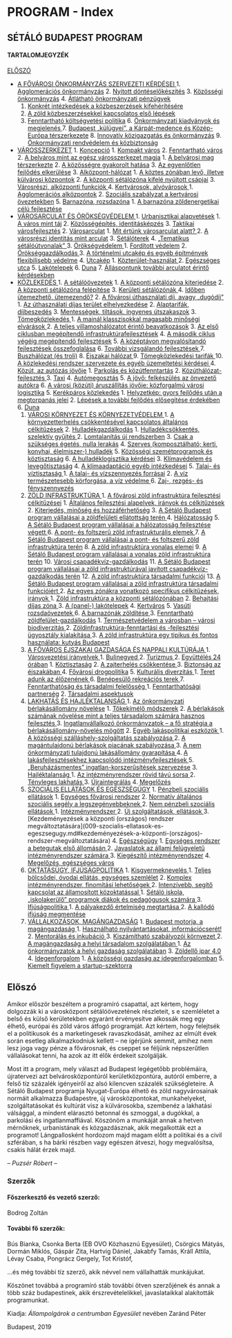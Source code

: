 # PROGRAM - Index

## SÉTÁLÓ BUDAPEST PROGRAM

#### TARTALOMJEGYZÉK

[ELŐSZÓ](index.md#előszó)

* [A FŐVÁROSI ÖNKORMÁNYZÁS SZERVEZETI KÉRDÉSEI ](001-fovarosi-onkormanyzas-szervezeti-kerdesei.md#a-fővárosi-önkormányzás-szervezeti-kérdései)  1. [Agglomerációs önkormányzás](001-fovarosi-onkormanyzas-szervezeti-kerdesei.md#11-agglomerációs-önkormányzás)  2. [Nyitott döntéselőkészítés](001-fovarosi-onkormanyzas-szervezeti-kerdesei.md#nyitott-döntéselőkészítés)  3. [Közösségi önkormányzás](001-fovarosi-onkormanyzas-szervezeti-kerdesei.md#közösségi-önkormányzás)  4. [Átlátható önkormányzati pénzügyek](001-fovarosi-onkormanyzas-szervezeti-kerdesei.md#átlátható-önkormányzati-pénzügyek) 
  1.  [Konkrét intézkedések a közbeszerzések kifehérítésére](001-fovarosi-onkormanyzas-szervezeti-kerdesei.md#konkrét-intézkedések-a-közbeszerzések-kifehérítésére) 
  2. [A zöld közbeszerzésekkel kapcsolatos első lépések](001-fovarosi-onkormanyzas-szervezeti-kerdesei.md#a-zöld-közbeszerzésekkel-kapcsolatos-első-lépések) 
  3. [Fenntartható költségvetési politika](001-fovarosi-onkormanyzas-szervezeti-kerdesei.md#fenntartható-költségvetési-politika) 6. [Önkormányzati kiadványok és megjelenés ](001-fovarosi-onkormanyzas-szervezeti-kerdesei.md#önkormányzati-kiadványok-és-megjelenés) 7. [Budapest „külügyei”, a Kárpát-medence és Közép-Európa térszerkezete](001-fovarosi-onkormanyzas-szervezeti-kerdesei.md#budapest-külügyei-a-kárpát-medence-és-közép-európa-térszerkezete) 8. [Innovatív közigazgatás és önkormányzás](001-fovarosi-onkormanyzas-szervezeti-kerdesei.md#innovatív-közigazgatás-és-önkormányzás) 9. [Önkormányzati rendvédelem és közbiztonság](001-fovarosi-onkormanyzas-szervezeti-kerdesei.md#önkormányzati-rendvédelem-és-közbiztonság)
* [VÁROSSZERKEZET](002-varosszerkezet.md#városszerkezet) 1. [Koncepció](002-varosszerkezet.md#koncepció) 1. [Kompakt város](002-varosszerkezet.md#kompakt-város) 2. [Fenntartható város](002-varosszerkezet.md#fenntartható-város) 2. [A belváros mint az egész városszerkezet magja](002-varosszerkezet.md#a-belváros-mint-az-egész-városszerkezet-magja) 1. [A belvárosi mag térszerkezte](002-varosszerkezet.md#a-belvárosi-mag-térszerkezte) 2. [A közösségre gyakorolt hatása](002-varosszerkezet.md#a-közösségre-gyakorolt-hatása) 3. [Az egyenlőtlen fejlődés elkerülése](002-varosszerkezet.md#az-egyenlőtlen-fejlődés-elkerülése) 3. [Alközpont-hálózat](002-varosszerkezet.md#Alközpont-hálózat) 1. [A köztes zónában levő, illetve külvárosi központok](002-varosszerkezet.md#a-köztes-zónában-levő,-illetve-külvárosi-központok) 2. [A központi sétálózóna kifelé nyújtott csápjai](002-varosszerkezet.md#a-központi-sétálózóna-kifelé-nyújtott-csápjai) 3. [Városrészi, alközponti funkciók ](002-varosszerkezet.md#városrészi,-alközponti-funkciók) 4. [Kertvárosok, alvóvárosok ](002-varosszerkezet.md#kertvárosok-alvóvárosok) 1. [Agglomerációs alközpontok](002-varosszerkezet.md#agglomerációs-alközpontok) 2. [Szociális szabályzat a kertvárosi övezetekben](002-varosszerkezet.md#szociális-szabályzat-a-kertvárosi-övezetekben) 5. [Barnazóna, rozsdazóna](002-varosszerkezet.md#barnazóna-rozsdazóna) 1. [A barnazóna zöldenergetikai célú fejlesztése](002-varosszerkezet.md#a-barnazóna-zöldenergetikai-célú-fejlesztése)
* [VÁROSARCULAT ÉS ÖRÖKSÉGVÉDELEM ](003-varosarculat-es-oroksegvedelem.md#városarculat-és-örökségvédelem) 1. [Urbanisztikai alapvetések](003-varosarculat-es-oroksegvedelem.md#urbanisztikai-alapvetések) 1. [A város mint táj](003-varosarculat-es-oroksegvedelem.md#a-város-mint-táj) 2. [Közösségépítés, identitásképzés](003-varosarculat-es-oroksegvedelem.md#közösségépítés-identitásképzés) 3. [Taktikai városfejlesztés](003-varosarculat-es-oroksegvedelem.md#taktikai-városfejlesztés) 2. [Városarculat](003-varosarculat-es-oroksegvedelem.md#városarculat) 1. [Mit értünk városarculat alatt? ](003-varosarculat-es-oroksegvedelem.md#mit-értünk-városarculat-alatt) 2. [A városrészi identitás mint arculat](003-varosarculat-es-oroksegvedelem.md#a-városrészi-identitás-mint-arculat) 3. [Sétálóterek](003-varosarculat-es-oroksegvedelem.md#sétálóterek) 4. [„Tematikus sétálóútvonalak” ](003-varosarculat-es-oroksegvedelem.md#tematikus-sétálóútvonalak) 3. [Örökségvédelem ](003-varosarculat-es-oroksegvedelem.md#örökségvédelem) 1. [Fordított védelem](003-varosarculat-es-oroksegvedelem.md#fordított-védelem) 2. [Örökséggazdálkodás ](003-varosarculat-es-oroksegvedelem.md#örökséggazdálkodás) 3. [A történelmi utcakép és egyéb építmények flexibilisebb védelme](003-varosarculat-es-oroksegvedelem.md#a-történelmi-utcakép-és-egyéb-építmények-flexibilisebb-védelme) 4. [Utcakép](003-varosarculat-es-oroksegvedelem.md#utcakép) 1. [Közterület-használat ](003-varosarculat-es-oroksegvedelem.md#közterület-használat) 2. [Egészséges utca](003-varosarculat-es-oroksegvedelem.md#egészséges-utca) 5. [Lakótelepek](003-varosarculat-es-oroksegvedelem.md#lakótelepek) 6. [Duna](003-varosarculat-es-oroksegvedelem.md#duna) 7. [Álláspontunk további arculatot érintő kérdésekben](003-varosarculat-es-oroksegvedelem.md#álláspontunk-további-arculatot-érintő-kérdésekben)
* [KÖZLEKEDÉS ](004-kozlekedes.md#közlekedés) 1. [A sétálóövezetek](004-kozlekedes.md#a-sétálóövezetek) 1. [A központi sétálózóna kiterjedése](004-kozlekedes.md#a-központi-sétálózóna-kiterjedése) 2. [A központi sétálózóna felépítése](004-kozlekedes.md#a-központi-sétálózóna-felépítése) 3. [Kerületi sétálózónák ](004-kozlekedes.md#kerületi-sétálózónák) 4. [Időben ütemezhető, ütemezendő?](004-kozlekedes.md#időben-ütemezhető-ütemezendő) 2. [A fővárosi úthasználati díj, avagy „dugódíj” ](004-kozlekedes.md#a-fővárosi-úthasználati-díj-avagy-dugódíj) 1. [Az úthasználati díjas terület elhelyezkedése](004-kozlekedes.md#az-úthasználati-díjas-terület-elhelyezkedése) 2. [Alaptarifák, díjbeszedés](004-kozlekedes.md#alaptarifák-díjbeszedés) 3. [Mentességek, tiltások, ingyenes útszakaszok](004-kozlekedes.md#mentességek-tiltások-ingyenes-útszakaszok) 3. [Tömegközlekedés ](004-kozlekedes.md#tömegközlekedés) 1. [A mainál klasszisokkal magasabb minőségi elvárások ](004-kozlekedes.md#a-mainál-klasszisokkal-magasabb-minőségi-elvárások) 2. [A teljes villamoshálózatot érintő beavatkozások](004-kozlekedes.md#a-teljes-villamoshálózatot-érintő-beavatkozások) 3. [Az első ciklusban megépítendő infrastruktúrafejlesztések](004-kozlekedes.md#az-első-ciklusban-megépítendő-infrastruktúrafejlesztések) 4. [A második ciklus végéig megépítendő fejlesztések](004-kozlekedes.md#a-második-ciklus-végéig-megépítendő-fejlesztések) 5. [A középtávon megvalósítandó fejlesztések összefoglalása](004-kozlekedes.md#a-középtávon-megvalósítandó-fejlesztések-összefoglalása) 6. [További vizsgálandó fejlesztések ](004-kozlekedes.md#további-vizsgálandó-fejlesztések) 7. [Buszhálózat \(és troli\)](004-kozlekedes.md#buszhálózat-és-troli) 8. [Éjszakai hálózat ](004-kozlekedes.md#éjszakai-hálózat) 9. [Tömegközlekedési tarifák ](004-kozlekedes.md#tömegközlekedési-tarifák) 10. [A közlekedési rendszer szervezete és egyéb üzemeltetési kérdései ](004-kozlekedes.md#a-közlekedési-rendszer-szervezete-és-egyéb-üzemeltetési-kérdései) 4. [Közút, az autózás jövője](004-kozlekedes.md#közút,az-autózás-jövője) 1. [Parkolás és közútfenntartás](004-kozlekedes.md#parkolás-és-közútfenntartás) 2. [Közúthálózat-fejlesztés ](004-kozlekedes.md#közúthálózat-fejlesztés) 3. [Taxi](004-kozlekedes.md#taxi) 4. [Autómegosztás](004-kozlekedes.md#autómegosztás) 5. [A jövő: felkészülés az önvezető autókra](004-kozlekedes.md#a-jövő-felkészülés-az-önvezető-autókra) 6. [A városi \(közúti\) áruszállítás jövője: közforgalmú városi logisztika](004-kozlekedes.md#a-városi-közúti-áruszállítás-jövője-közforgalmú-városi-logisztika) 5. [Kerékpáros közlekedés](004-kozlekedes.md#kerékpáros-közlekedés) 1. [Helyzetkép: gyors fejlődés után a megtorpanás jelei](004-kozlekedes.md#helyzetkép-gyors-fejlődés-után-a-megtorpanás-jelei) 2. [Lépések a további fejlődés elősegítése érdekében](004-kozlekedes.md#lépések-a-további-fejlődés-elősegítése-érdekében) 6. [Duna](004-kozlekedes.md#duna)
  1. [VÁROSI KÖRNYEZET ÉS KÖRNYEZETVÉDELEM ](005-varosi-kornyezet-es-kornyezetvedelem.md#városi-környezet-és-környezetvédelem) 1. [A környezetterhelés csökkentésével kapcsolatos általános célkitűzések](005-varosi-kornyezet-es-kornyezetvedelem.md#a-környezetterhelés-csökkentésével-kapcsolatos-általános-célkitűzések) 2. [Hulladékgazdálkodás](005-varosi-kornyezet-es-kornyezetvedelem.md#hulladékgazdálkodás) 1. [Hulladékcsökkentés, szelektív gyűjtés ](005-varosi-kornyezet-es-kornyezetvedelem.md#hulladékcsökkentés-szelektív-gyűjtés) 2. [Lomtalanítás új rendszerben](005-varosi-kornyezet-es-kornyezetvedelem.md#lomtalanítás-új-rendszerben) 3. [Csak a szükséges égetés, nulla lerakás](005-varosi-kornyezet-es-kornyezetvedelem.md#csak-a-szükséges-égetés-nulla-lerakás) 4. [Szerves \(komposztálható; kerti, konyhai, élelmiszer-\) hulladék](005-varosi-kornyezet-es-kornyezetvedelem.md#szerves-komposztálható-kerti-konyhai-élelmiszer-hulladék) 5. [Közösségi szemétprogramok és köztisztaság](005-varosi-kornyezet-es-kornyezetvedelem.md#közösségi-szemétprogramok-és-köztisztaság) 6. [A hulladéklogisztika kérdései](005-varosi-kornyezet-es-kornyezetvedelem.md#a-hulladéklogisztika-kérdései) 3. [Klímavédelem és levegőtisztaság](005-varosi-kornyezet-es-kornyezetvedelem.md#klímavédelem-és-levegőtisztaság) 4. [A klímaadaptáció egyéb intézkedései](005-varosi-kornyezet-es-kornyezetvedelem.md#a-klímaadaptáció-egyéb-intézkedései) 5. [Talaj- és víztisztaság ](005-varosi-kornyezet-es-kornyezetvedelem.md#talaj-és-víztisztaság) 1. [A talaj- és vízszennyezés forrásai](005-varosi-kornyezet-es-kornyezetvedelem.md#a-talaj-és-vízszennyezés-forrásai) 2. [A víz természetesebb körforgása, a víz védelme ](005-varosi-kornyezet-es-kornyezetvedelem.md#a-víz-természetesebb-körforgása,-a-víz-védelme) 6. [Zaj-, rezgés- és fényszennyezés](005-varosi-kornyezet-es-kornyezetvedelem.md#zaj-rezgés-és-fényszennyezés)
  2. [ZÖLD INFRASTRUKTÚRA ](006-zold-infrastruktura.md#zöld-infrastruktúra) 1. [A fővárosi zöld infrastruktúra fejlesztési célkitűzései](006-zold-infrastruktura.md#a-fővárosi-zöld-infrastruktúra-fejlesztési-célkitűzései) 1. [Általános fejlesztési alapelvek, irányok és célkitűzések](006-zold-infrastruktura.md#általános-fejlesztési-alapelvek,-irányok-és-célkitűzések) 2. [Kiterjedés, minőség és hozzáférhetőség](006-zold-infrastruktura.md#kiterjedés,-minőség-és-hozzáférhetőség) 3. [A Sétáló Budapest program vállalásai a zöldfelületi ellátottság terén ](006-zold-infrastruktura.md#a-sétáló-budapest-program-vállalásai-a-zöldfelületi-ellátottság-terén) 4. [Hálózatosság](006-zold-infrastruktura.md#hálózatosság) 5. [A Sétáló Budapest program vállalásai a hálózatosság fejlesztése végett ](006-zold-infrastruktura.md#a-sétáló-budapest-program-vállalásai-a-hálózatosság-fejlesztése-végett) 6. [A pont- és foltszerű zöld infrastrukturális elemek ](006-zold-infrastruktura.md#a-pont-és-foltszerű-zöld-infrastrukturális-elemek) 7. [A Sétáló Budapest program vállalásai a pont- és foltszerű zöld infrastruktúra terén](006-zold-infrastruktura.md#a-sétáló-budapest-program-vállalásai-a-pont-és-foltszerű-zöld-infrastruktúra-terén) 8. [A zöld infrastruktúra vonalas elemei](006-zold-infrastruktura.md#a-zöld-infrastruktúra-vonalas-elemei) 9. [A Sétáló Budapest program vállalásai a vonalas zöld infrastruktúra terén](006-zold-infrastruktura.md#a-sétáló-budapest-program-vállalásai-a-vonalas-zöld-infrastruktúra-terén) 10. [Városi csapadékvíz-gazdálkodás](006-zold-infrastruktura.md#városi-csapadékvíz-gazdálkodás) 11. [A Sétáló Budapest program vállalásai a zöld infrastruktúrával javított csapadékvíz-gazdálkodás terén](006-zold-infrastruktura.md#a-sétáló-budapest-program-vállalásai-a-zöld-infrastruktúrával-javított-csapadékvíz-gazdálkodás-terén) 12. [A zöld infrastruktúra társadalmi funkciói](006-zold-infrastruktura.md#a-zöld-infrastruktúra-társadalmi-funkciói) 13. [A Sétáló Budapest program vállalásai a zöld infrastruktúra társadalmi funkcióiért ](006-zold-infrastruktura.md#a-sétáló-budapest-program-vállalásai-a-zöld-infrastruktúra-társadalmi-funkcióiért) 2. [Az egyes zónákra vonatkozó specifikus célkitűzések, irányok ](006-zold-infrastruktura.md#az-egyes-zónákra-vonatkozó-specifikus-célkitűzések-irányok) 1. [Zöld infrastruktúra a központi sétálózónában](006-zold-infrastruktura.md#zöld-infrastruktúra-a-központi-sétálózónában) 2. [Behajtási díjas zóna ](006-zold-infrastruktura.md#behajtási-díjas-zóna) 3. [A \(panel-\) lakótelepek](006-zold-infrastruktura.md#a-panel-lakótelepek) 4. [Kertváros](006-zold-infrastruktura.md#kertváros) 5. [Vasúti rozsdaövezetek ](006-zold-infrastruktura.md#vasúti-rozsdaövezetek) 6. [A barnazónák zöldítése ](006-zold-infrastruktura.md#a-barnazónák-zöldítése) 3. [Fenntartható zöldfelület-gazdálkodás](006-zold-infrastruktura.md#fenntartható-zöldfelület-gazdálkodás) 1. [Természetvédelem a városban – városi biodiverzitás ](006-zold-infrastruktura.md#természetvédelem-a-városban-városi-biodiverzitás) 2. [Zöldinfrastruktúra-fenntartási és -fejlesztési ügyosztály kialakítása ](006-zold-infrastruktura.md#zöldinfrastruktúra-fenntartási-és-fejlesztési-ügyosztály-kialakítása) 3. [A zöld infrastruktúra egy tipikus és fontos használata: kutyás Budapest](006-zold-infrastruktura.md#a-zöld-infrastruktúra-egy-tipikus-és-fontos-használata:-kutyás-budapest)
  3. [A FŐVÁROS ÉJSZAKAI GAZDASÁGA ÉS NAPPALI KULTÚRÁJA ](007-a-fovaros-ejszakai-gazdasaga-ez-nappali-kulturaja.md#a-főváros-éjszakai-gazdasága-és-nappali-kultúrája) 1. [Városvezetési irányelvek ](007-a-fovaros-ejszakai-gazdasaga-ez-nappali-kulturaja.md#városvezetési-irányelvek) 1. [Bulinegyed ](007-a-fovaros-ejszakai-gazdasaga-ez-nappali-kulturaja.md#bulinegyed) 2. [Turizmus ](007-a-fovaros-ejszakai-gazdasaga-ez-nappali-kulturaja.md#turizmus) 2. [Együttélés 24 órában](007-a-fovaros-ejszakai-gazdasaga-ez-nappali-kulturaja.md#együttélés-24-órában) 1. [Köztisztaság](007-a-fovaros-ejszakai-gazdasaga-ez-nappali-kulturaja.md#köztisztaság) 2. [A zajterhelés csökkentése ](007-a-fovaros-ejszakai-gazdasaga-ez-nappali-kulturaja.md#a-zajterhelés-csökkentése) 3. [Biztonság az éjszakában ](007-a-fovaros-ejszakai-gazdasaga-ez-nappali-kulturaja.md#biztonság-az-éjszakában) 4. [Fővárosi drogpolitika](007-a-fovaros-ejszakai-gazdasaga-ez-nappali-kulturaja.md#fővárosi-drogpolitika) 5. [Kulturális diverzitás ](007-a-fovaros-ejszakai-gazdasaga-ez-nappali-kulturaja.md#kulturális-diverzitás) 1. [Teret adunk az élőzenének ](007-a-fovaros-ejszakai-gazdasaga-ez-nappali-kulturaja.md#teret-adunk-az-élőzenének) 6. [Benépesülő rekreációs terek ](007-a-fovaros-ejszakai-gazdasaga-ez-nappali-kulturaja.md#benépesülő-rekreációs-terek) 7. [Fenntarthatóság és társadalmi felelősség ](007-a-fovaros-ejszakai-gazdasaga-ez-nappali-kulturaja.md#fenntarthatóság-és-társadalmi-felelősség) 1. [Fenntarthatósági partnerség](007-a-fovaros-ejszakai-gazdasaga-ez-nappali-kulturaja.md#fenntarthatósági-partnerség) 2. [Társadalmi aspektusok ](007-a-fovaros-ejszakai-gazdasaga-ez-nappali-kulturaja.md#társadalmi-aspektusok)
  4. [LAKHATÁS ÉS HAJLÉKTALANSÁG ](008-lakhatas-es-hajlektalansag.md#lakhatás-és-hajléktalanság) 1. [Az önkormányzati bérlakásállomány növelése](008-lakhatas-es-hajlektalansag.md#az-önkormányzati-bérlakásállomány-növelése) 1. [Tőkekímélő módszerek](008-lakhatas-es-hajlektalansag.md#tőkekímélő-módszerek) 2. [A bérlakások számának növelése mint a teljes társadalom számára hasznos fejlesztés ](008-lakhatas-es-hajlektalansag.md#a-bérlakások-számának-növelése-mint-a-teljes-társadalom-számára-hasznos-fejlesztés) 3. [Ingatlanvállalkozó önkormányzatok – a fő stratégia a bérlakásállomány-növelés mögött](008-lakhatas-es-hajlektalansag.md#ingatlanvállalkozó-önkormányzatok-a-fő-stratégia-a-bérlakásállomány-növelés-mögött) 2. [Egyéb lakáspolitikai eszközök ](008-lakhatas-es-hajlektalansag.md#egyéb-lakáspolitikai-eszközök) 1. [A közösségi szálláshely-szolgáltatás szabályozása ](008-lakhatas-es-hajlektalansag.md#a-közösségi-szálláshely-szolgáltatás-szabályozása) 2. [A magántulajdonú bérlakások piacának szabályozása ](008-lakhatas-es-hajlektalansag.md#a-magántulajdonú-bérlakások-piacának-szabályozása) 3. [A nem önkormányzati tulajdonú lakásállomány gyarapítása ](008-lakhatas-es-hajlektalansag.md#a-nem-önkormányzati-tulajdonú-lakásállomány-gyarapítása) 4. [A lakásfejlesztésekhez kapcsolódó intézményfejlesztések ](008-lakhatas-es-hajlektalansag.md#a-lakásfejlesztésekhez-kapcsolódó-intézményfejlesztések) 5. [„Beruházásmentes” ingatlan-korszerűsítések szervezése](008-lakhatas-es-hajlektalansag.md#beruházásmentes-ingatlan-korszerűsítések-szervezése) 3. [Hajléktalanság ](008-lakhatas-es-hajlektalansag.md#hajléktalanság) 1. [Az intézményrendszer rövid távú sorsa ](008-lakhatas-es-hajlektalansag.md#az-intézményrendszer-rövid-távú-sorsa) 2. [Tényleges lakhatás ](008-lakhatas-es-hajlektalansag.md#tényleges-lakhatás) 3. [Újraintegrálás](008-lakhatas-es-hajlektalansag.md#újraintegrálás) 4. [Megelőzés](008-lakhatas-es-hajlektalansag.md#megelőzés)
  5. [SZOCIÁLIS ELLÁTÁSOK ÉS EGÉSZSÉGÜGY](009-szocialis-ellatasok-es-egeszsegugy.md#szociális-ellátások-és-egészségügy) 1. [Pénzbeli szociális ellátások](009-szocialis-ellatasok-es-egeszsegugy.md#pénzbeli-szociális-ellátások) 1. [Egységes fővárosi rendszer](009-szocialis-ellatasok-es-egeszsegugy.md#egységes-fővárosi-rendszer) 2. [Normatív általános szociális segély a legszegényebbeknek ](009-szocialis-ellatasok-es-egeszsegugy.md#normatív-általános-szociális-segély-a-legszegényebbeknek) 2. [Nem pénzbeli szociális ellátások ](009-szocialis-ellatasok-es-egeszsegugy.md#nem-pénzbeli-szociális-ellátások) 1. [Intézményrendszer ](009-szocialis-ellatasok-es-egeszsegugy.md#intézményrendszer) 2. [Új szolgáltatások, ellátások ](009-szocialis-ellatasok-es-egeszsegugy.md#új-szolgáltatások-ellátások) 3. \[Kezdeményezések a központi \(országos\) rendszer megváltoztatására\]\(009-szocialis-ellatasok-es-egeszsegugy.md\#kezdeményezések-a-központi-\(országos\)-rendszer-megváltoztatására\) 4. [Egészségügy](009-szocialis-ellatasok-es-egeszsegugy.md#egészségügy) 1. [Egységes rendszer a betegutak első állomásán ](009-szocialis-ellatasok-es-egeszsegugy.md#egységes-rendszer-a-betegutak-első-állomásán) 2. [Javaslatok az állami felügyeletű intézményrendszer számára ](009-szocialis-ellatasok-es-egeszsegugy.md#javaslatok-az-állami-felügyeletű-intézményrendszer-számára) 3. [Kiegészítő intézményrendszer](009-szocialis-ellatasok-es-egeszsegugy.md#kiegészítő-intézményrendszer) 4. [Megelőzés, egészséges város](009-szocialis-ellatasok-es-egeszsegugy.md#megelőzés-egészséges-város)
  6. [OKTATÁSÜGY, IFJÚSÁGPOLITIKA](010-oktatasugy-ifjusagpolitika.md#oktatásügy-ifjúságpolitika) 1. [Kisgyermeknevelés ](010-oktatasugy-ifjusagpolitika.md#kisgyermeknevelés) 1. [Teljes bölcsődei, óvodai ellátás, egységes szemlélet](010-oktatasugy-ifjusagpolitika.md#teljes-bölcsődei-óvodai-ellátás-egységes-szemlélet) 2. [Komplex intézményrendszer, finomítási lehetőségek ](010-oktatasugy-ifjusagpolitika.md#komplex-intézményrendszer-finomítási-lehetőségek) 2. [Intenzívebb, segítő kapcsolat az államosított közoktatással ](010-oktatasugy-ifjusagpolitika.md#intenzívebb-segítő-kapcsolat-az-államosított-közoktatással) 1. [Sétáló iskola, „iskolakerülő” programok diákok és pedagógusok számára ](010-oktatasugy-ifjusagpolitika.md#sétáló-iskola-iskolakerülő-programok-diákok-és-pedagógusok-számára) 3. [Ifjúságpolitika ](010-oktatasugy-ifjusagpolitika.md#ifjúságpolitika) 1. [A pályakezdő értelmiség megtartása ](010-oktatasugy-ifjusagpolitika.md#a-pályakezdő-értelmiség-megtartása) 2. [A kallódó ifjúság megmentése](010-oktatasugy-ifjusagpolitika.md#a-kallódó-ifjúság-megmentése)
  7. [VÁLLALKOZÁSOK, MAGÁNGAZDASÁG](011-vallalkozasok-magangazdasag.md#vállalkozások-magángazdaság) 1. [Budapest motorja, a magángazdaság ](011-vallalkozasok-magangazdasag.md#budapest-motorja-a-magángazdaság) 1. [Használható nyilvántartásokat, információcserét! ](011-vallalkozasok-magangazdasag.md#használható-nyilvántartásokat-információcserét!) 2. [Mentorálás és inkubáció ](011-vallalkozasok-magangazdasag.md#mentorálás-és-inkubáció) 3. [Kiszámítható szabályozói környezet ](011-vallalkozasok-magangazdasag.md#kiszámítható-szabályozói-környezet) 2. [A magángazdaság a helyi társadalom szolgálatában ](011-vallalkozasok-magangazdasag.md#a-magángazdaság-a-helyi-társadalom-szolgálatában) 1. [Az önkormányzatok a helyi gazdaság szolgálatában](011-vallalkozasok-magangazdasag.md#az-önkormányzatok-a-helyi-gazdaság-szolgálatában) 3. [Zöldellő ipar 4.0](011-vallalkozasok-magangazdasag.md#zöldellő-ipar-4-0) 4. [Idegenforgalom](011-vallalkozasok-magangazdasag.md#idegenforgalom) 1. [A közösségi gazdaság az idegenforgalomban](011-vallalkozasok-magangazdasag.md#a-közösségi-gazdaság-az-idegenforgalomban) 5. [Kiemelt figyelem a startup-szektorra](011-vallalkozasok-magangazdasag.md#kiemelt-figyelem-a-startup-szektorra)

## Előszó

Amikor először beszéltem a programíró csapattal, azt kértem, hogy dolgozzák ki a városközpont sétálóövezetének részleteit, s e szemléletet a belső és külső kerületekben egyaránt érvényesítve alkossák meg egy élhető, európai és zöld város átfogó programját. Azt kértem, hogy felejtsék el a politikusok és a marketingesek ravaszkodását, amihez az elmúlt évek során esetleg alkalmazkodniuk kellett – ne ígérjünk semmit, amihez nem lesz joga vagy pénze a fővárosnak, és cseppet se féljünk népszerűtlen vállalásokat tenni, ha azok az itt élők érdekeit szolgálják.

Most itt a program, mely választ ad Budapest legégetőbb problémáira, újratervezi azt belvárosközpontúról kerületközpontúra, autóról emberre, a felső tíz százalék igényeiről az alsó kilencven százalék szükségleteire. A Sétáló Budapest programja Nyugat-Európa élhető és zöld nagyvárosainak normáit alkalmazza Budapestre, új városközpontokat, munkahelyeket, szolgáltatásokat és kultúrát visz a külvárosokba, szembenéz a lakhatási válsággal, a mindent elárasztó betonnal és szmoggal, a dugókkal, a parkolási és ingatlanmaffiával. Köszönöm a munkáját annak a hetven mérnöknek, urbanistának és közgazdásznak, akik megalkották ezt a programot! Lángpallosként hordozom majd magam előtt a politikai és a civil szférában, s ha bárki részben vagy egészen átveszi, hogy megvalósítsa, csakis hálát érzek majd.

_– Puzsér Róbert –_

### Szerzők

#### Főszerkesztő és vezető szerző:

Bodrog Zoltán

#### További fő szerzők:

Bús Bianka, Csonka Berta \(EB OVO Közhasznú Egyesület\), Csörgics Mátyás, Dormán Miklós, Gáspár Zita, Hartvig Dániel, Jakabfy Tamás, Králl Attila, Lévay Csaba, Pongrácz Gergely, Tot Kristóf,

…és még további tíz szerző, akik névvel nem vállalhatták munkájukat.

Köszönet továbbá a programíró stáb további ötven szerzőjének és annak a több száz budapestinek, akik érszrevételelikkel, javaslataikkal alakították programunkat.

Kiadja: _Állampolgárok a centrumban Egyesület_ nevében Zaránd Péter

Budapest, 2019


